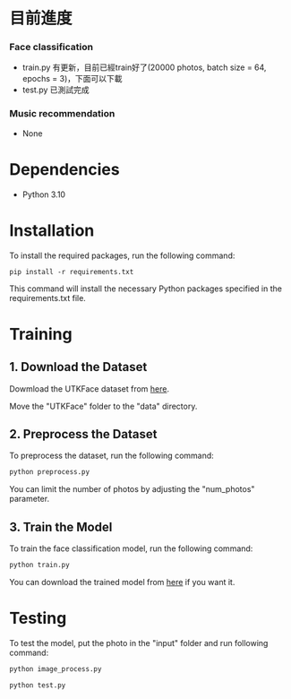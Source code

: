 # 目前進度
### Face classification
* train.py 有更新，目前已經train好了(20000 photos, batch size = 64, epochs = 3)，下面可以下載
* test.py 已測試完成
### Music recommendation
* None

# Dependencies
* Python 3.10

# Installation
To install the required packages, run the following command:
```pip
pip install -r requirements.txt
```
This command will install the necessary Python packages specified in the requirements.txt file.

# Training
## 1. Download the Dataset
Dowmload the UTKFace dataset from [here](https://www.kaggle.com/datasets/jangedoo/utkface-new "link").

Move the "UTKFace" folder to the "data" directory.

## 2. Preprocess the Dataset
To preprocess the dataset, run the following command:
```python
python preprocess.py
```
You can limit the number of photos by adjusting the "num_photos" parameter.

## 3. Train the Model
To train the face classification model, run the following command:
```python
python train.py
```
You can download the trained model from [here](https://drive.google.com/drive/folders/146qbJXDoewV6p73qA4vFUPLgEmL7svVi?usp=drive_link) if you want it.

# Testing
To test the model, put the photo in the "input" folder and run following command:
```python
python image_process.py
```
```python
python test.py
```


